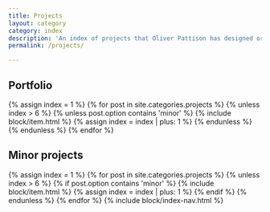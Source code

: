 ```yaml
---
title: Projects
layout: category
category: index
description: 'An index of projects that Oliver Pattison has designed or contributed to. These projects include documentation and reflections on work and process.'
permalink: /projects/

---
```


## Portfolio

{% assign index = 1 %}
{% for post in site.categories.projects %}
{% unless index > 6 %}
{% unless post.option contains 'minor' %}
{% include block/item.html %}
{% assign index = index | plus: 1 %}
{% endunless %}
{% endunless %}
{% endfor %}

## Minor projects

{% assign index = 1 %}
{% for post in site.categories.projects %}
{% unless index > 6 %}
{% if post.option contains 'minor' %}
{% include block/item.html %}
{% assign index = index | plus: 1 %}
{% endif %}
{% endunless %}
{% endfor %}
{% include block/index-nav.html %}
